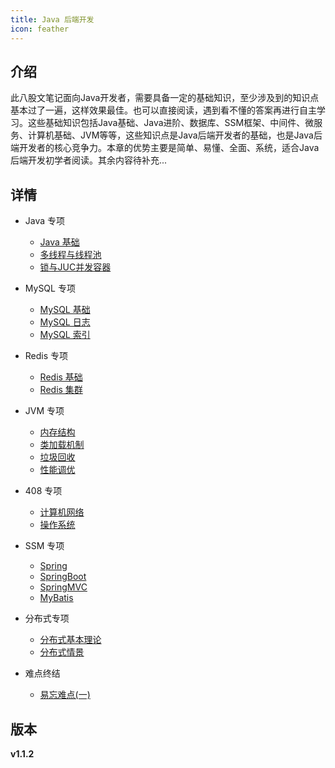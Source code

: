 ```yaml
---
title: Java 后端开发
icon: feather
---
```


## 介绍

此八股文笔记面向Java开发者，需要具备一定的基础知识，至少涉及到的知识点基本过了一遍，这样效果最佳。也可以直接阅读，遇到看不懂的答案再进行自主学习。这些基础知识包括Java基础、Java进阶、数据库、SSM框架、中间件、微服务、计算机基础、JVM等等，这些知识点是Java后端开发者的基础，也是Java后端开发者的核心竞争力。本章的优势主要是简单、易懂、全面、系统，适合Java后端开发初学者阅读。其余内容待补充...

## 详情

- Java 专项
    - [Java 基础](java/base.md)
    - [多线程与线程池](java/thread.md)
    - [锁与JUC并发容器](java/lock.md)

- MySQL 专项
    - [MySQL 基础](mysql/base.md)
    - [MySQL 日志](mysql/log.md)
    - [MySQL 索引](mysql/mysql_index.md)

- Redis 专项
    - [Redis 基础](redis/base.md)
    - [Redis 集群](redis/cluster.md)


- JVM 专项
    - [内存结构](jvm/mem.md)
    - [类加载机制](jvm/classloader.md)
    - [垃圾回收](jvm/GC.md)
    - [性能调优](jvm/optimize.md)

- 408 专项
    - [计算机网络](B408/network.md)
    - [操作系统](B408/os.md)

- SSM 专项
    - [Spring](ssm/spring.md)
    - [SpringBoot](ssm/sprintboot.md)
    - [SpringMVC](ssm/springmvc.md)
    - [MyBatis](ssm/mybatis.md)

- 分布式专项
    - [分布式基本理论](cloud/cloud_base.md)
    - [分布式情景](cloud/cloud_scene.md)
    

- 难点终结
    - [易忘难点(一)](hard/hard1.md)
 
## 版本
**v1.1.2**